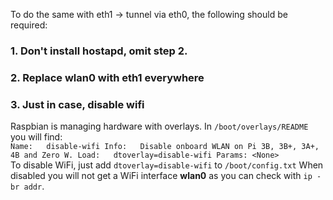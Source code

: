 

To do the same with eth1 -> tunnel via eth0, the following should be required:

### 1. Don't install hostapd, omit step 2.

### 2. Replace wlan0 with eth1 everywhere

### 3. Just in case, disable wifi
Raspbian is managing hardware with overlays. In  `/boot/overlays/README` you will find:  
``` Name:   disable-wifi Info:   Disable onboard WLAN on Pi 3B, 3B+, 3A+, 4B and Zero W. Load:   dtoverlay=disable-wifi Params: <None> ```   
To disable WiFi, just add `dtoverlay=disable-wifi` to `/boot/config.txt` When disabled you will not get a WiFi interface **wlan0** as you can check with  `ip -br addr`.